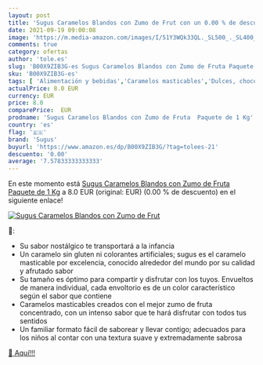 ```yaml
---
layout: post
title: 'Sugus Caramelos Blandos con Zumo de Frut con un 0.00 % de descuento'
date: 2021-09-19 09:00:08
image: 'https://m.media-amazon.com/images/I/51Y3WQk33QL._SL500_._SL400_.jpg'
comments: true
category: ofertas
author: 'tole.es'
slug: 'B00X9ZIB3G-es Sugus Caramelos Blandos con Zumo de Fruta Paquete de 1 Kg'
sku: 'B00X9ZIB3G-es'
tags: [ 'Alimentación y bebidas','Caramelos masticables','Dulces, chocolates y chicles','de','sugus','zumo', ]
actualPrice: 8.0 EUR
currency: EUR
price: 8.0
comparePrice:  EUR
prodname: 'Sugus Caramelos Blandos con Zumo de Fruta  Paquete de 1 Kg'
country: 'es'
flag: '🇪🇸'
brand: 'Sugus'
buyurl: 'https://www.amazon.es/dp/B00X9ZIB3G/?tag=tolees-21'
descuento: '0.00'
average: '7.57833333333333'
---
```


En este momento está [Sugus Caramelos Blandos con Zumo de Fruta  Paquete de 1 Kg](https://www.amazon.es/dp/B00X9ZIB3G/?tag=tolees-21) a 8.0 EUR (original:  EUR) (0.00 %  de descuento) en el siguiente enlace!

[![Sugus Caramelos Blandos con Zumo de Frut](https://m.media-amazon.com/images/I/51Y3WQk33QL._SL500_._SL400_.jpg)](https://www.amazon.es/dp/B00X9ZIB3G/?tag=tolees-21)

🔎:

- Su sabor nostálgico te transportará a la infancia
- Un caramelo sin gluten ni colorantes artificiales; sugus es el caramelo masticable por excelencia, conocido alrededor del mundo por su calidad y afrutado sabor
- Su tamaño es óptimo para compartir y disfrutar con los tuyos. Envueltos de manera individual, cada envoltorio es de un color característico según el sabor que contiene
- Caramelos masticables creados con el mejor zumo de fruta concentrado, con un intenso sabor que te hará disfrutar con todos tus sentidos
- Un familiar formato fácil de saborear y llevar contigo; adecuados para los niños al contar con una textura suave y extremadamente sabrosa

[🛒 Aquí!!!](https://www.amazon.es/dp/B00X9ZIB3G/?tag=tolees-21)
